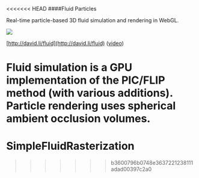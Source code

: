 <<<<<<< HEAD
####Fluid Particles

Real-time particle-based 3D fluid simulation and rendering in WebGL.

![](http://david.li/images/fluidgithub.png)

[http://david.li/fluid](http://david.li/fluid) ([video](http://www.youtube.com/watch?v=DhNt_A3k4B4))

Fluid simulation is a GPU implementation of the PIC/FLIP method (with various additions). Particle rendering uses spherical ambient occlusion volumes.
=======
# SimpleFluidRasterization
>>>>>>> b3600796b0748e3637221238111adad00397c2a0
